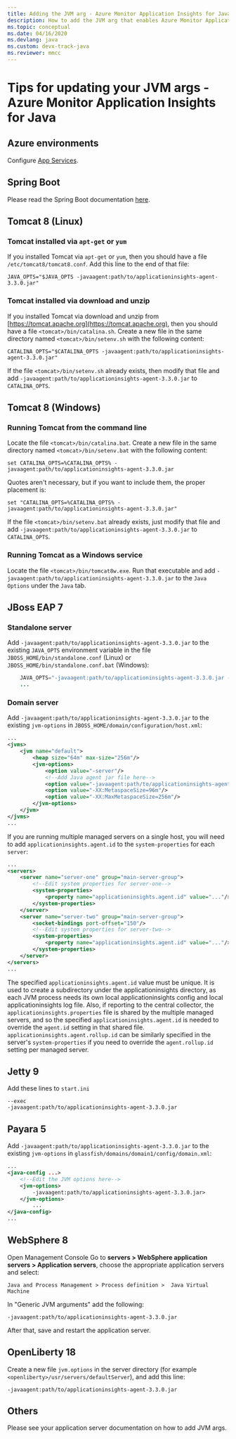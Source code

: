 ```yaml
---
title: Adding the JVM arg - Azure Monitor Application Insights for Java
description: How to add the JVM arg that enables Azure Monitor Application Insights for Java
ms.topic: conceptual
ms.date: 04/16/2020
ms.devlang: java
ms.custom: devx-track-java
ms.reviewer: mmcc
---
```


# Tips for updating your JVM args - Azure Monitor Application Insights for Java

## Azure environments

Configure [App Services](../../app-service/configure-language-java.md#set-java-runtime-options).

## Spring Boot

Please read the Spring Boot documentation [here](../app/java-in-process-agent.md).

## Tomcat 8 (Linux)

### Tomcat installed via `apt-get` or `yum`

If you installed Tomcat via `apt-get` or `yum`, then you should have a file `/etc/tomcat8/tomcat8.conf`.  Add this line to the end of that file:

```
JAVA_OPTS="$JAVA_OPTS -javaagent:path/to/applicationinsights-agent-3.3.0.jar"
```

### Tomcat installed via download and unzip

If you installed Tomcat via download and unzip from [https://tomcat.apache.org](https://tomcat.apache.org), then you should have a file `<tomcat>/bin/catalina.sh`.  Create a new file in the same directory named `<tomcat>/bin/setenv.sh` with the following content:

```
CATALINA_OPTS="$CATALINA_OPTS -javaagent:path/to/applicationinsights-agent-3.3.0.jar"
```

If the file `<tomcat>/bin/setenv.sh` already exists, then modify that file and add `-javaagent:path/to/applicationinsights-agent-3.3.0.jar` to `CATALINA_OPTS`.


## Tomcat 8 (Windows)

### Running Tomcat from the command line

Locate the file `<tomcat>/bin/catalina.bat`.  Create a new file in the same directory named `<tomcat>/bin/setenv.bat` with the following content:

```
set CATALINA_OPTS=%CATALINA_OPTS% -javaagent:path/to/applicationinsights-agent-3.3.0.jar
```

Quotes aren't necessary, but if you want to include them, the proper placement is:

```
set "CATALINA_OPTS=%CATALINA_OPTS% -javaagent:path/to/applicationinsights-agent-3.3.0.jar"
```

If the file `<tomcat>/bin/setenv.bat` already exists, just modify that file and add `-javaagent:path/to/applicationinsights-agent-3.3.0.jar` to `CATALINA_OPTS`.

### Running Tomcat as a Windows service

Locate the file `<tomcat>/bin/tomcat8w.exe`.  Run that executable and add `-javaagent:path/to/applicationinsights-agent-3.3.0.jar` to the `Java Options` under the `Java` tab.


## JBoss EAP 7

### Standalone server

Add `-javaagent:path/to/applicationinsights-agent-3.3.0.jar` to the existing `JAVA_OPTS` environment variable in the file `JBOSS_HOME/bin/standalone.conf` (Linux) or `JBOSS_HOME/bin/standalone.conf.bat` (Windows):

```java    ...
    JAVA_OPTS="-javaagent:path/to/applicationinsights-agent-3.3.0.jar -Xms1303m -Xmx1303m ..."
    ...
```

### Domain server

Add `-javaagent:path/to/applicationinsights-agent-3.3.0.jar` to the existing `jvm-options` in `JBOSS_HOME/domain/configuration/host.xml`:

```xml
...
<jvms>
    <jvm name="default">
        <heap size="64m" max-size="256m"/>
        <jvm-options>
            <option value="-server"/>
            <!--Add Java agent jar file here-->
            <option value="-javaagent:path/to/applicationinsights-agent-3.3.0.jar"/>
            <option value="-XX:MetaspaceSize=96m"/>
            <option value="-XX:MaxMetaspaceSize=256m"/>
        </jvm-options>
    </jvm>
</jvms>
...
```

If you are running multiple managed servers on a single host, you will need to add `applicationinsights.agent.id` to the `system-properties` for each `server`:

```xml
...
<servers>
    <server name="server-one" group="main-server-group">
        <!--Edit system properties for server-one-->
        <system-properties> 
            <property name="applicationinsights.agent.id" value="..."/>
        </system-properties>
    </server>
    <server name="server-two" group="main-server-group">
        <socket-bindings port-offset="150"/>
        <!--Edit system properties for server-two-->
        <system-properties>
            <property name="applicationinsights.agent.id" value="..."/> 
        </system-properties>
    </server>
</servers>
...
```

The specified `applicationinsights.agent.id` value must be unique. It is used to create a subdirectory under the applicationinsights directory, as each JVM process needs its own local applicationinsights config and local applicationinsights log file. Also, if reporting to the central collector, the `applicationinsights.properties` file is shared by the multiple managed servers, and so the specified `applicationinsights.agent.id` is needed to override the `agent.id` setting in that shared file. `applicationinsights.agent.rollup.id` can be similarly specified in the server's `system-properties` if you need to override the `agent.rollup.id` setting per managed server.


## Jetty 9

Add these lines to `start.ini`

```
--exec
-javaagent:path/to/applicationinsights-agent-3.3.0.jar
```


## Payara 5

Add `-javaagent:path/to/applicationinsights-agent-3.3.0.jar` to the existing `jvm-options` in `glassfish/domains/domain1/config/domain.xml`:

```xml
...
<java-config ...>
    <!--Edit the JVM options here-->
    <jvm-options>
        -javaagent:path/to/applicationinsights-agent-3.3.0.jar>
    </jvm-options>
        ...
</java-config>
...
```

## WebSphere 8

Open Management Console
Go to **servers > WebSphere application servers > Application servers**, choose the appropriate application servers and select: 

```
Java and Process Management > Process definition >  Java Virtual Machine
```
In "Generic JVM arguments" add the following:
```
-javaagent:path/to/applicationinsights-agent-3.3.0.jar
```
After that, save and restart the application server.


## OpenLiberty 18

Create a new file `jvm.options` in the server directory (for example `<openliberty>/usr/servers/defaultServer`), and add this line:
```
-javaagent:path/to/applicationinsights-agent-3.3.0.jar
```

## Others

Please see your application server documentation on how to add JVM args.
